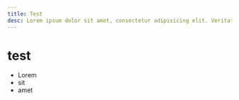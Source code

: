 ```yaml
---
title: Test
desc: Lorem ipsum dolor sit amet, consectetur adipisicing elit. Veritatis, quisquam, cum, praesentium error
---
```


# test
- Lorem
- sit
- amet